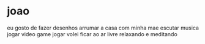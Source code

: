 # joao
eu gosto de fazer desenhos
arrumar a casa com minha mae
escutar musica
jogar video game
jogar volei
ficar ao ar livre relaxando e meditando
